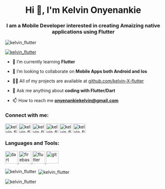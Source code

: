 <h1 align="center">Hi 👋, I'm Kelvin Onyenankie</h1>
<h3 align="center">I am a Mobile Developer interested in creating Amaizing native applications using Flutter </h3>

<p align="left"> <img src="https://komarev.com/ghpvc/?username=kelvinflutter&label=Profile%20views&color=0e75b6&style=flat" alt="kelvin_flutter" /> </p>

<p align="left"> <a href="https://twitter.com/kelvin_flutter" target="blank"><img src="https://img.shields.io/twitter/follow/kelvin_flutter?logo=twitter&style=for-the-badge" alt="kelvin_flutter" /></a> </p>


- 🌱 I’m currently learning **Flutter**

- 💞️ I’m looking to collaborate on **Mobile Apps both Android and Ios** 

- 👨‍💻 All of my projects are available at [github.com/kelvin-X-flutter](github.com/kelvin-X-flutter)

- 💬 Ask me anything about **coding with Flutter/Dart**

- 📫 How to reach me **onyenankiekelvin@gmail.com**

<h3 align="left">Connect with me:</h3>
<p align="left">
<a href="https://twitter.com/kelvin_flutter" target="blank"><img align="center" src="https://raw.githubusercontent.com/rahuldkjain/github-profile-readme-generator/master/src/images/icons/Social/twitter.svg" alt="kelvin_flutter" height="30" width="40" /></a>
<a href="https://linkedin.com" target="blank"><img align="center" src="https://raw.githubusercontent.com/rahuldkjain/github-profile-readme-generator/master/src/images/icons/Social/linked-in-alt.svg" alt="kelvin_flutter" height="30" width="40" /></a>
<a href="https://fb.com" target="blank"><img align="center" src="https://raw.githubusercontent.com/rahuldkjain/github-profile-readme-generator/master/src/images/icons/Social/facebook.svg" alt="kelvin_flutter" height="30" width="40" /></a>
<a href="https://instagram.com" target="blank"><img align="center" src="https://raw.githubusercontent.com/rahuldkjain/github-profile-readme-generator/master/src/images/icons/Social/instagram.svg" alt="kelvin_flutter" height="30" width="40" /></a>
<a href="https://medium.com/@adegbitesumayah" target="blank"><img align="center" src="https://raw.githubusercontent.com/rahuldkjain/github-profile-readme-generator/master/src/images/icons/Social/medium.svg" alt="kelvin_flutter" height="30" width="40" /></a>
<a href="https://www.youtube.com" target="blank"><img align="center" src="https://raw.githubusercontent.com/rahuldkjain/github-profile-readme-generator/master/src/images/icons/Social/youtube.svg" alt="kelvin_flutter" height="30" width="40" /></a>
</p>

<h3 align="left">Languages and Tools:</h3>
<p align="left">  <a href="https://dart.dev" target="_blank" rel="noreferrer"> <img src="https://www.vectorlogo.zone/logos/dartlang/dartlang-icon.svg" alt="dart" width="40" height="40"/> </a> <a href="https://firebase.google.com/" target="_blank" rel="noreferrer"> <img src="https://www.vectorlogo.zone/logos/firebase/firebase-icon.svg" alt="firebase" width="40" height="40"/> </a> <a href="https://flutter.dev" target="_blank" rel="noreferrer"> <img src="https://www.vectorlogo.zone/logos/flutterio/flutterio-icon.svg" alt="flutter" width="40" height="40"/> </a> <a href="https://git-scm.com/" target="_blank" rel="noreferrer"> <img src="https://www.vectorlogo.zone/logos/git-scm/git-scm-icon.svg" alt="git" width="40" height="40"/> </a>  </p>

<p><img align="left" src="https://github-readme-stats.vercel.app/api/top-langs?username=kelvin-X-flutter&show_icons=true&locale=en&layout=compact" alt="kelvin_flutter" /></p>

<p>&nbsp;<img align="center" src="https://github-readme-stats.vercel.app/api?username=kelvin-X-flutter&show_icons=true&locale=en" alt="kelvin_flutter" /></p>

<p><img align="center" src="https://github-readme-streak-stats.herokuapp.com/?user=kelvin-X-flutter&" alt="kelvin_flutter" /></p>
